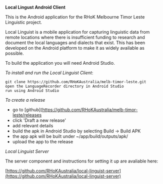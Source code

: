 **Local Lingust Android Client**

This is the Android application for the RHoK Melbourne Timor Leste Linguistic project.

Local Linguist is a mobile application for capturing linguistic data from remote locations where there is insufficient funding to research and document the local languages and dialects that exist. This has been developed on the Android platform to make it as widely available as possible.

To build the application you will need Android Studio.

*To install and run the Local Linguist Client*:

    git clone https://github.com/RHoKAustralia/melb-timor-leste.git
    open the LanguageRecorder directory in Android Studio
    run using Android Studio

*To create a release*

- go to [github](https://github.com/RHoKAustralia/melb-timor-leste/releases
- click 'Draft a new release'
- add relevant details
- build the apk in Android Studio by selecting Build -> Build APK
- the app apk will be built under ~/app/build/outputs/apk/
- upload the app to the release

*Local Linguist Server*

The server component and instructions for setting it up are avaliable here:

[https://github.com/RHoKAustralia/local-linguist-server](https://github.com/RHoKAustralia/local-linguist-server)
